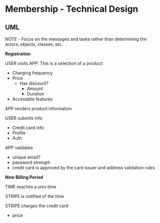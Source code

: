 # Membership - Technical Design

## UML

*NOTE* - Focus on the messages and tasks rather than determining the actors, objects, classes, etc.

**Registraiton**

USER visits APP. This is a selection of a product:
* Charging frequency
* Price
  * Has discount?
    * Amount
    * Duration
* Accessible features

APP renders product information

USER submits info
* Credit card info
* Profile
* Auth

APP validates
* unique email?
* password strength
* credit card is approved by the card issuer and address validation rules

**New Billing Period**

TIME reaches a unix time

STRIPE is notified of the time

STRIPE charges the credit card
* price
